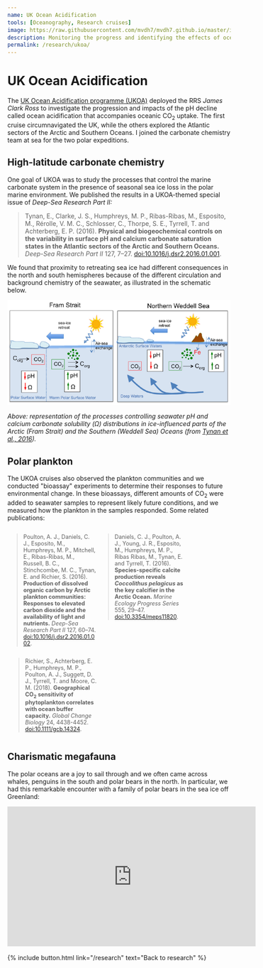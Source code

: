 ```yaml
---
name: UK Ocean Acidification
tools: [Oceanography, Research cruises]
image: https://raw.githubusercontent.com/mvdh7/mvdh7.github.io/master/images/ukoa/jr274sgeorgia.jpg
description: Monitoring the progress and identifying the effects of ocean acidification in sensitive polar regions.
permalink: /research/ukoa/
---
```


# UK Ocean Acidification

The [UK Ocean Acidification programme (UKOA)](https://www.oceanacidification.org.uk) deployed the RRS *James Clark Ross* to investigate the progression and impacts of the pH decline called ocean acidification that accompanies oceanic CO<sub>2</sub> uptake. The first cruise circumnavigated the UK, while the others explored the Atlantic sectors of the Arctic and Southern Oceans. I joined the carbonate chemistry team at sea for the two polar expeditions.

## High-latitude carbonate chemistry

One goal of UKOA was to study the processes that control the marine carbonate system in the presence of seasonal sea ice loss in the polar marine environment. We published the results in a UKOA-themed special issue of *Deep-Sea Research Part II:*

> Tynan, E., Clarke, J. S., Humphreys, M. P., Ribas-Ribas, M., Esposito, M., Rérolle, V. M. C., Schlosser, C., Thorpe, S. E., Tyrrell, T. and Achterberg, E. P. (2016). **Physical and biogeochemical controls on the variability in surface pH and calcium carbonate saturation states in the Atlantic sectors of the Arctic and Southern Oceans.** *Deep-Sea Research Part II* 127, 7–27. <a href="https://doi.org/10.1016/j.dsr2.2016.01.001">doi:10.1016/j.dsr2.2016.01.001</a>.

We found that proximity to retreating sea ice had different consequences in the north and south hemispheres because of the different circulation and background chemistry of the seawater, as illustrated in the schematic below.

<p class="text-center"><img src="https://raw.githubusercontent.com/mvdh7/mvdh7.github.io/master/images/ukoa/tynan-fig13.PNG" /></p>

<p class="text-center"><i>Above: representation of the processes controlling seawater pH and calcium carbonate solubility (Ω) distributions in ice-influenced parts of the Arctic (Fram Strait) and the Southern (Weddell Sea) Oceans (from <a href="https://doi.org/10.1016/j.dsr2.2016.01.001">Tynan et al., 2016</a>).</i></p>

## Polar plankton

The UKOA cruises also observed the plankton communities and we conducted "bioassay" experiments to determine their responses to future environmental change. In these bioassays, different amounts of CO<sub>2</sub> were added to seawater samples to represent likely future conditions, and we measured how the plankton in the samples responded. Some related publications:

<div style="display:flex; font-size:90%; flex-wrap:wrap">

<div style="padding-right:0.8%; width:33%; min-width:200px"><blockquote>
Poulton, A. J., Daniels, C. J., Esposito, M., Humphreys, M. P., Mitchell, E., Ribas-Ribas, M., Russell, B. C., Stinchcombe, M. C., Tynan, E. and Richier, S. (2016). <strong>Production of dissolved organic carbon by Arctic plankton communities: Responses to elevated carbon dioxide and the availability of light and nutrients.</strong> <em>Deep-Sea Research Part II</em> 127, 60–74. <a href="https://doi.org/10.1016/j.dsr2.2016.01.002">doi:10.1016/j.dsr2.2016.01.002</a>.
</blockquote></div>

<div style="padding-right:0.4%; padding-left:0.4%; width:33%; min-width:200px"><blockquote>
Daniels, C. J., Poulton, A. J., Young, J. R., Esposito, M., Humphreys, M. P., Ribas Ribas, M., Tynan, E. and Tyrrell, T. (2016). <strong>Species-specific calcite production reveals <i>Coccolithus pelagicus</i> as the key calcifier in the Arctic Ocean.</strong> <em>Marine Ecology Progress Series</em> 555, 29–47. <a href="https://doi.org/10.3354/meps11820">doi:10.3354/meps11820</a>.
</blockquote></div>

<div style="padding-left:0.8%; width:33%; min-width:200px"><blockquote>
Richier, S., Achterberg, E. P., Humphreys, M. P., Poulton, A. J., Suggett, D. J., Tyrrell, T. and Moore, C. M. (2018). <strong>Geographical CO<sub>2</sub> sensitivity of phytoplankton correlates with ocean buffer capacity.</strong> <em>Global Change Biology</em> 24, 4438-4452. <a href="https://doi.org/10.1111/gcb.14324">doi:10.1111/gcb.14324</a>.
</blockquote></div>

</div>

## Charismatic megafauna

The polar oceans are a joy to sail through and we often came across whales, penguins in the south and polar bears in the north. In particular, we had this remarkable encounter with a family of polar bears in the sea ice off Greenland:

<p class="text-center">
<iframe width="560" height="315" src="https://www.youtube.com/embed/iYg5wyR3Tj0" frameborder="0" allow="accelerometer; autoplay; encrypted-media; gyroscope; picture-in-picture" allowfullscreen></iframe>
</p>

<p class="text-center">{% include button.html link="/research" text="Back to research" %}</p>
